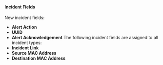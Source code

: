 
#### Incident Fields
New incident fields:
- **Alert Action**
- **UUID**
- **Alert Acknowledgement**
The following incident fields are assigned to all incident types:
- **Incident Link**
- **Source MAC Address**
- **Destination MAC Address**